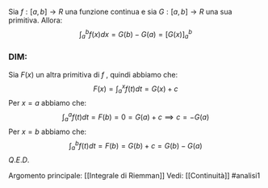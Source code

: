 Sia $f:[a,b]\to R$ una funzione continua e sia $G:[a,b]\to R$ una sua primitiva.
Allora:$$\int_{a}^{b}f(x)dx = G(b)-G(a)= [G(x)]_{a}^{b}$$

### DIM:
Sia $F(x)$ un altra primitiva di $f$ , quindi abbiamo che:$$F(x) = \int_{a}^{x}f(t)dt = G(x)+c$$
Per $x=a$ abbiamo che:$$\int_{a}^{a}f(t)dt = F(b)=0 = G(a)+c \implies c = -G(a)$$
Per $x=b$ abbiamo che:$$\int_{a}^{b}f(t)dt = F(b) = G(b)+c = G(b)-G(a)$$
$Q.E.D.$


Argomento principale: [[Integrale di Riemman]]
Vedi: [[Continuità]]
#analisi1 